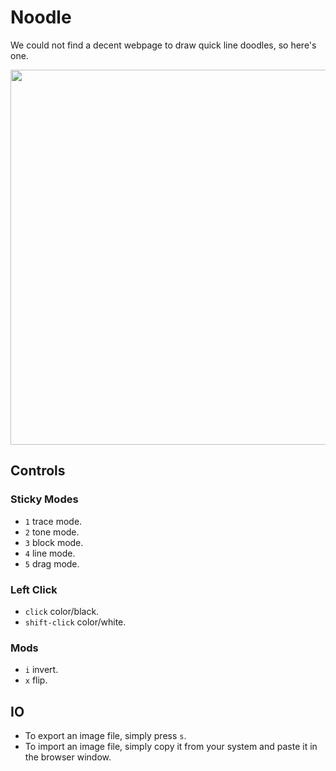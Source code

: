 # Noodle

We could not find a decent webpage to draw quick line doodles, so here's one.

<img src='https://raw.githubusercontent.com/hundredrabbits/Noodle/master/PREVIEW.jpg' width="600"/>

## Controls

### Sticky Modes

- `1` trace mode.
- `2` tone mode.
- `3` block mode.
- `4` line mode.
- `5` drag mode.

### Left Click

- `click` color/black.
- `shift-click` color/white.

### Mods

- `i` invert.
- `x` flip.

## IO

- To export an image file, simply press `s`.
- To import an image file, simply copy it from your system and paste it in the browser window.